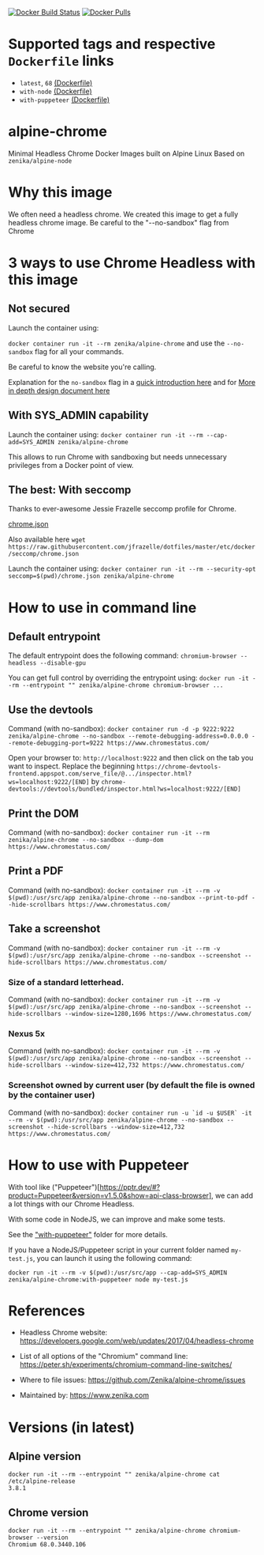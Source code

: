 [![Docker Build Status](https://img.shields.io/docker/build/zenika/alpine-chrome.svg)](https://hub.docker.com/r/zenika/alpine-chrome/) [![Docker Pulls](https://img.shields.io/docker/pulls/zenika/alpine-chrome.svg)](https://hub.docker.com/r/zenika/alpine-chrome/)

# Supported tags and respective `Dockerfile` links

 * `latest`, `68` [(Dockerfile)](https://github.com/Zenika/alpine-chrome/blob/master/Dockerfile)
 * `with-node` [(Dockerfile)](https://github.com/Zenika/alpine-chrome/blob/master/with-node/Dockerfile) 
 * `with-puppeteer` [(Dockerfile)](https://github.com/Zenika/alpine-chrome/blob/master/with-puppeteer/Dockerfile) 

# alpine-chrome
Minimal Headless Chrome Docker Images built on Alpine Linux
Based on `zenika/alpine-node`

# Why this image

We often need a headless chrome.
We created this image to get a fully headless chrome image.
Be careful to the "--no-sandbox" flag from Chrome

# 3 ways to use Chrome Headless with this image

## Not secured

Launch the container using:

`docker container run -it --rm zenika/alpine-chrome` and use the `--no-sandbox` flag for all your commands. 

Be careful to know the website you're calling.

Explanation for the `no-sandbox` flag in a [quick introduction here](https://www.google.com/googlebooks/chrome/med_26.html) and for [More in depth design document here](https://chromium.googlesource.com/chromium/src/+/master/docs/design/sandbox.md)

## With SYS_ADMIN capability

Launch the container using:
`docker container run -it --rm --cap-add=SYS_ADMIN zenika/alpine-chrome`

This allows to run Chrome with sandboxing but needs unnecessary privileges from a Docker point of view.

## The best: With seccomp 

Thanks to ever-awesome Jessie Frazelle seccomp profile for Chrome.

[chrome.json](https://github.com/Zenika/alpine-chrome/blob/master/chrome.json)

Also available here `wget https://raw.githubusercontent.com/jfrazelle/dotfiles/master/etc/docker/seccomp/chrome.json`

Launch the container using: 
`docker container run -it --rm --security-opt seccomp=$(pwd)/chrome.json zenika/alpine-chrome`

# How to use in command line

## Default entrypoint 

The default entrypoint does the following command: `chromium-browser --headless --disable-gpu`

You can get full control by overriding the entrypoint using: `docker run -it --rm --entrypoint "" zenika/alpine-chrome chromium-browser ...`

## Use the devtools

Command (with no-sandbox): `docker container run -d -p 9222:9222 zenika/alpine-chrome --no-sandbox --remote-debugging-address=0.0.0.0 --remote-debugging-port=9222 https://www.chromestatus.com/`

Open your browser to: `http://localhost:9222` and then click on the tab you want to inspect. Replace the beginning 
`https://chrome-devtools-frontend.appspot.com/serve_file/@.../inspector.html?ws=localhost:9222/[END]`
by 
`chrome-devtools://devtools/bundled/inspector.html?ws=localhost:9222/[END]`

## Print the DOM 

Command (with no-sandbox): `docker container run -it --rm zenika/alpine-chrome --no-sandbox --dump-dom https://www.chromestatus.com/`

## Print a PDF

Command (with no-sandbox):  `docker container run -it --rm -v $(pwd):/usr/src/app zenika/alpine-chrome --no-sandbox --print-to-pdf --hide-scrollbars https://www.chromestatus.com/`

## Take a screenshot

Command (with no-sandbox):  `docker container run -it --rm -v $(pwd):/usr/src/app zenika/alpine-chrome --no-sandbox --screenshot --hide-scrollbars https://www.chromestatus.com/`

### Size of a standard letterhead.

Command (with no-sandbox):  `docker container run -it --rm -v $(pwd):/usr/src/app zenika/alpine-chrome --no-sandbox --screenshot --hide-scrollbars --window-size=1280,1696 https://www.chromestatus.com/`

### Nexus 5x

Command (with no-sandbox):  `docker container run -it --rm -v $(pwd):/usr/src/app zenika/alpine-chrome --no-sandbox --screenshot --hide-scrollbars --window-size=412,732 https://www.chromestatus.com/`

### Screenshot owned by current user (by default the file is owned by the container user)

Command (with no-sandbox):  ``docker container run -u `id -u $USER` -it --rm -v $(pwd):/usr/src/app zenika/alpine-chrome --no-sandbox --screenshot --hide-scrollbars --window-size=412,732 https://www.chromestatus.com/``

# How to use with Puppeteer

With tool like ("Puppeteer")[https://pptr.dev/#?product=Puppeteer&version=v1.5.0&show=api-class-browser], we can add a lot things with our Chrome Headless. 

With some code in NodeJS, we can improve and make some tests.

See the ["with-puppeteer"](https://github.com/Zenika/alpine-chrome/blob/master/with-puppeteer) folder for more details.

If you have a NodeJS/Puppeteer script in your current folder named `my-test.js`, you can launch it using the following command:

```
docker run -it --rm -v $(pwd):/usr/src/app --cap-add=SYS_ADMIN zenika/alpine-chrome:with-puppeteer node my-test.js
```

# References

 * Headless Chrome website: https://developers.google.com/web/updates/2017/04/headless-chrome

 * List of all options of the "Chromium" command line: https://peter.sh/experiments/chromium-command-line-switches/

 * Where to file issues: https://github.com/Zenika/alpine-chrome/issues

 * Maintained by: https://www.zenika.com

# Versions (in latest)

## Alpine version

```
docker run -it --rm --entrypoint "" zenika/alpine-chrome cat /etc/alpine-release
3.8.1
```

## Chrome version

```
docker run -it --rm --entrypoint "" zenika/alpine-chrome chromium-browser --version
Chromium 68.0.3440.106
```
